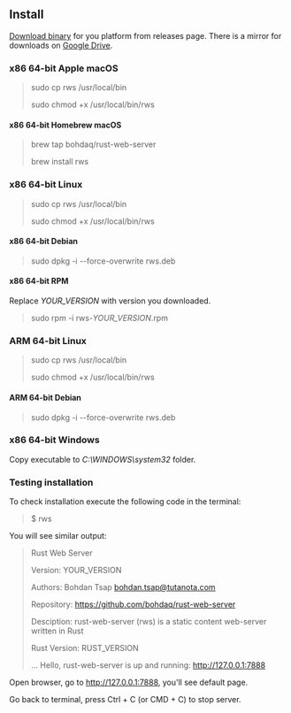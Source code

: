 ## Install
[Download binary](https://github.com/bohdaq/rust-web-server/releases) for you platform from releases page.
There is a mirror for downloads on [Google Drive](https://drive.google.com/drive/folders/13iSR3VxmfFvZgOZ0LddP_EJp7GJ-lQd8?usp=sharing).
### x86 64-bit Apple macOS
> sudo cp rws /usr/local/bin
>
> sudo chmod +x /usr/local/bin/rws
#### x86 64-bit Homebrew macOS
> brew tap bohdaq/rust-web-server
>
> brew install rws

### x86 64-bit Linux
> sudo cp rws /usr/local/bin
>
> sudo chmod +x /usr/local/bin/rws
#### x86 64-bit Debian
> sudo dpkg -i --force-overwrite rws.deb
#### x86 64-bit RPM
Replace _YOUR_VERSION_ with version you downloaded.
> sudo rpm -i rws-_YOUR_VERSION_.rpm

### ARM 64-bit Linux
> sudo cp rws /usr/local/bin
>
> sudo chmod +x /usr/local/bin/rws
#### ARM 64-bit Debian
> sudo dpkg -i --force-overwrite rws.deb

### x86 64-bit Windows
Copy executable to _C:\WINDOWS\system32_ folder.


### Testing installation
To check installation execute the following code in the terminal:

> $ rws

You will see similar output:

> Rust Web Server
>
> Version:       YOUR_VERSION
>
> Authors:       Bohdan Tsap <bohdan.tsap@tutanota.com>
>
> Repository:    https://github.com/bohdaq/rust-web-server
>
> Desciption:    rust-web-server (rws) is a static content web-server written in Rust
>
> Rust Version:  RUST_VERSION
> 
> ...
> Hello, rust-web-server is up and running: http://127.0.0.1:7888


Open browser, go to http://127.0.0.1:7888, you'll see default page.

Go back to terminal, press Ctrl + C (or CMD + C) to stop server.